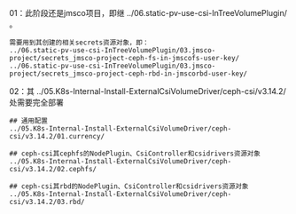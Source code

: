 01：此阶段还是jmsco项目，即继 ../06.static-pv-use-csi-InTreeVolumePlugin/ 。
```
需要用到其创建的相关secrets资源对象，即：
../06.static-pv-use-csi-InTreeVolumePlugin/03.jmsco-project/secrets_jmsco-project-ceph-fs-in-jmscofs-user-key/
../06.static-pv-use-csi-InTreeVolumePlugin/03.jmsco-project/secrets_jmsco-project-ceph-rbd-in-jmscorbd-user-key/
```

02：其 ../05.K8s-Internal-Install-ExternalCsiVolumeDriver/ceph-csi/v3.14.2/ 处需要完全部署
```
## 通用配置
../05.K8s-Internal-Install-ExternalCsiVolumeDriver/ceph-csi/v3.14.2/01.currency/

## ceph-csi其cephfs的NodePlugin、CsiController和csidrivers资源对象
../05.K8s-Internal-Install-ExternalCsiVolumeDriver/ceph-csi/v3.14.2/02.cephfs/

## ceph-csi其rbd的NodePlugin、CsiController和csidrivers资源对象
../05.K8s-Internal-Install-ExternalCsiVolumeDriver/ceph-csi/v3.14.2/03.rbd/
```



